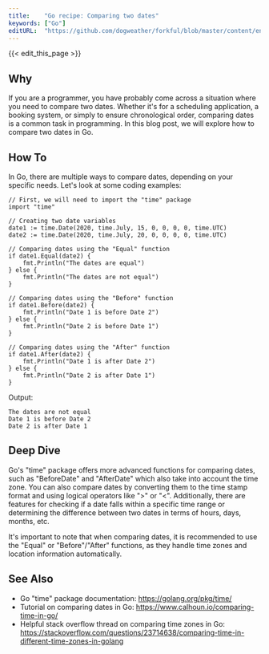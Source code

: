 ```yaml
---
title:    "Go recipe: Comparing two dates"
keywords: ["Go"]
editURL:  "https://github.com/dogweather/forkful/blob/master/content/en/go/comparing-two-dates.md"
---
```


{{< edit_this_page >}}

## Why
If you are a programmer, you have probably come across a situation where you need to compare two dates. Whether it's for a scheduling application, a booking system, or simply to ensure chronological order, comparing dates is a common task in programming. In this blog post, we will explore how to compare two dates in Go.

## How To
In Go, there are multiple ways to compare dates, depending on your specific needs. Let's look at some coding examples:

```
// First, we will need to import the "time" package
import "time"

// Creating two date variables
date1 := time.Date(2020, time.July, 15, 0, 0, 0, 0, time.UTC)
date2 := time.Date(2020, time.July, 20, 0, 0, 0, 0, time.UTC)

// Comparing dates using the "Equal" function
if date1.Equal(date2) {
    fmt.Println("The dates are equal")
} else {
    fmt.Println("The dates are not equal")
}

// Comparing dates using the "Before" function
if date1.Before(date2) {
    fmt.Println("Date 1 is before Date 2")
} else {
    fmt.Println("Date 2 is before Date 1")
}

// Comparing dates using the "After" function
if date1.After(date2) {
    fmt.Println("Date 1 is after Date 2")
} else {
    fmt.Println("Date 2 is after Date 1")
}
```

Output:
```
The dates are not equal
Date 1 is before Date 2
Date 2 is after Date 1
```

## Deep Dive
Go's "time" package offers more advanced functions for comparing dates, such as "BeforeDate" and "AfterDate" which also take into account the time zone. You can also compare dates by converting them to the time stamp format and using logical operators like ">" or "<". Additionally, there are features for checking if a date falls within a specific time range or determining the difference between two dates in terms of hours, days, months, etc.

It's important to note that when comparing dates, it is recommended to use the "Equal" or "Before"/"After" functions, as they handle time zones and location information automatically.

## See Also
- Go "time" package documentation: https://golang.org/pkg/time/
- Tutorial on comparing dates in Go: https://www.calhoun.io/comparing-time-in-go/ 
- Helpful stack overflow thread on comparing time zones in Go: https://stackoverflow.com/questions/23714638/comparing-time-in-different-time-zones-in-golang